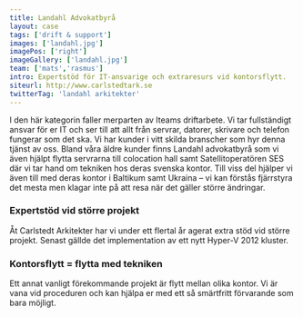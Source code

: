 ```yaml
---
title: Landahl Advokatbyrå
layout: case
tags: ['drift & support']
images: ['landahl.jpg']
imagePos: ['right']
imageGallery: ['landahl.jpg']
team: ['mats','rasmus']
intro: Expertstöd för IT-ansvarige och extraresurs vid kontorsflytt.
siteurl: http://www.carlstedtark.se
twitterTag: 'landahl arkitekter'
---
```


I den här kategorin faller merparten av Iteams driftarbete. Vi tar fullständigt ansvar för er IT och ser till att allt från servrar, datorer, skrivare och telefon fungerar som det ska. Vi har kunder i vitt skilda branscher som hyr denna tjänst av oss. Bland våra äldre kunder finns Landahl advokatbyrå som vi även hjälpt flytta servrarna till colocation hall samt Satellitoperatören SES där vi tar hand om tekniken hos deras svenska kontor. Till viss del hjälper vi även till med deras kontor i Baltikum samt Ukraina – vi kan förstås fjärrstyra det mesta men klagar inte på att resa när det gäller större ändringar.

### Expertstöd vid större projekt
Åt Carlstedt Arkitekter har vi under ett flertal år agerat extra stöd vid större projekt. Senast gällde det implementation av ett nytt Hyper-V 2012 kluster.

### Kontorsflytt = flytta med tekniken
Ett annat vanligt förekommande projekt är flytt mellan olika kontor. Vi är vana vid proceduren och kan hjälpa er med ett så smärtfritt förvarande som bara möjligt.
